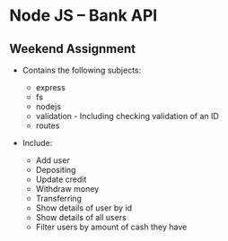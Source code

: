 # Node JS – Bank API

## Weekend Assignment

* Contains the following subjects:
    * express
    * fs
    * nodejs
    * validation - Including checking validation of an ID
    * routes


*  Include: 
    * Add user
    * Depositing
    * Update credit
    * Withdraw money
    * Transferring
    * Show details of user by id
    * Show details of all users
    * Filter users by amount of cash they have
 
